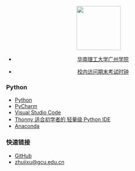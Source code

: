 <div align="center">
<img src="https://raw.githubusercontent.com/zhujixu/xuefulu.com/master/SOE.png" height="120" width="120" >

+ [华南理工大学广州学院](http://www.gcu.edu.cn/)

+ [校内访问期末考试时钟](http://10.5.1.246/clock)

</div>

### **Python**
+ [Python](https://www.python.org/downloads/)
+ [PyCharm](http://www.jetbrains.com/pycharm/download/)
+ [Visual Studio Code](https://code.visualstudio.com/)
+ [Thonny 适合初学者的 轻量级 Python IDE](https://thonny.org/)
+ [Anaconda](https://www.anaconda.com/distribution/)

### **快速链接**
+ [GitHub](https://github.com/login)
+ <zhujixu@gcu.edu.cn>

